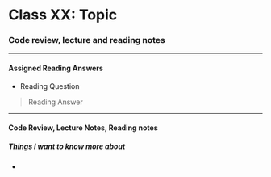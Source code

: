 # Class XX: Topic

### Code review, lecture and reading notes

----

#### Assigned Reading Answers

- Reading Question

> Reading Answer

----

#### Code Review, Lecture Notes, Reading notes



##### Things I want to know more about

- 